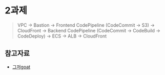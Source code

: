 # 2과제

> VPC -> Bastion -> Frontend CodePipeline (CodeCommit -> S3) -> CloudFront -> Backend CodePipeline (CodeCommit -> CodeBuild -> CodeDeploy) -> ECS -> ALB -> CloudFront

##

## 참고자료

- [그저goat](https://theblackskirts.notion.site/2-2d57aa686e704589b4479fd25375930d?pvs=4)
